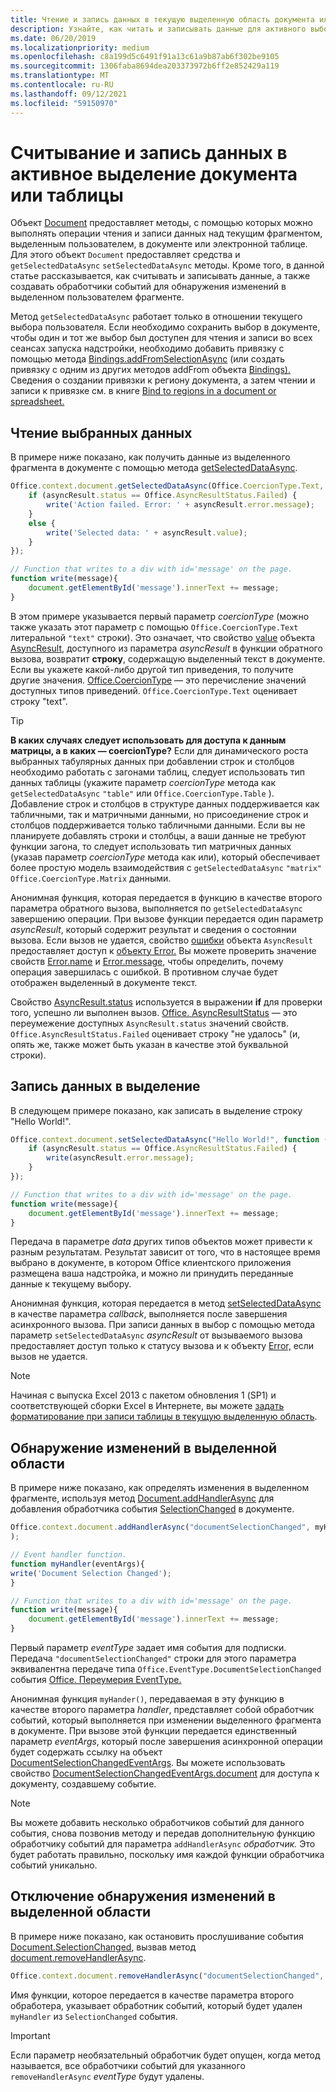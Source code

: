 ```yaml
---
title: Чтение и запись данных в текущую выделенную область документа или электронной таблицы
description: Узнайте, как читать и записывать данные для активного выбора в документе Word или Excel таблице.
ms.date: 06/20/2019
ms.localizationpriority: medium
ms.openlocfilehash: c8a199d5c6491f91a13c61a9b87ab6f302be9105
ms.sourcegitcommit: 1306faba8694dea203373972b6ff2e852429a119
ms.translationtype: MT
ms.contentlocale: ru-RU
ms.lasthandoff: 09/12/2021
ms.locfileid: "59150970"
---
```

# <a name="read-and-write-data-to-the-active-selection-in-a-document-or-spreadsheet"></a>Считывание и запись данных в активное выделение документа или таблицы

Объект [Document](/javascript/api/office/office.document) предоставляет методы, с помощью которых можно выполнять операции чтения и записи данных над текущим фрагментом, выделенным пользователем, в документе или электронной таблице. Для этого объект `Document` предоставляет средства и `getSelectedDataAsync` `setSelectedDataAsync` методы. Кроме того, в данной статье рассказывается, как считывать и записывать данные, а также создавать обработчики событий для обнаружения изменений в выделенном пользователем фрагменте.

Метод `getSelectedDataAsync` работает только в отношении текущего выбора пользователя. Если необходимо сохранить выбор в документе, чтобы один и тот же выбор был доступен для чтения и записи во всех сеансах запуска надстройки, необходимо добавить привязку с помощью метода [Bindings.addFromSelectionAsync](/javascript/api/office/office.bindings#addFromSelectionAsync_bindingType__options__callback_) (или создать привязку с одним из других методов addFrom объекта [Bindings).](/javascript/api/office/office.bindings) Сведения о создании привязки к региону документа, а затем чтении и записи к привязке см. в книге [Bind to regions in a document or spreadsheet.](bind-to-regions-in-a-document-or-spreadsheet.md)


## <a name="read-selected-data"></a>Чтение выбранных данных


В примере ниже показано, как получить данные из выделенного фрагмента в документе с помощью метода [getSelectedDataAsync](/javascript/api/office/office.document#getSelectedDataAsync_coercionType__options__callback_).


```js
Office.context.document.getSelectedDataAsync(Office.CoercionType.Text, function (asyncResult) {
    if (asyncResult.status == Office.AsyncResultStatus.Failed) {
        write('Action failed. Error: ' + asyncResult.error.message);
    }
    else {
        write('Selected data: ' + asyncResult.value);
    }
});

// Function that writes to a div with id='message' on the page.
function write(message){
    document.getElementById('message').innerText += message; 
}
```

В этом примере указывается первый параметр  _coercionType_ (можно также указать этот параметр с помощью `Office.CoercionType.Text` литеральной `"text"` строки). Это означает, что свойство [value](/javascript/api/office/office.asyncresult#status) объекта [AsyncResult](/javascript/api/office/office.asyncresult), доступного из параметра _asyncResult_ в функции обратного вызова, возвратит **строку**, содержащую выделенный текст в документе. Если вы укажете какой-либо другой тип приведения, то получите другие значения. [Office.CoercionType](/javascript/api/office/office.coerciontype) — это перечисление значений доступных типов приведений. `Office.CoercionType.Text` оценивает строку "text".


> [!TIP]
> **В каких случаях следует использовать для доступа к данным матрицы, а в каких — coercionType?** Если для динамического роста выбранных табулярных данных при добавлении строк и столбцов необходимо работать с загонами таблиц, следует использовать тип данных таблицы (укажите параметр _coercionType_ метода как `getSelectedDataAsync` `"table"` или `Office.CoercionType.Table` ). Добавление строк и столбцов в структуре данных поддерживается как табличными, так и матричными данными, но присоединение строк и столбцов поддерживается только табличными данными. Если вы не планируете добавлять строки и столбцы, а ваши данные не требуют функции загона, то следует использовать тип матричных данных (указав параметр  _coercionType_ метода как или), который обеспечивает более простую модель взаимодействия с `getSelectedDataAsync` `"matrix"` `Office.CoercionType.Matrix` данными.

Анонимная функция, которая передается  в функцию в качестве второго параметра обратного вызова, выполняется по `getSelectedDataAsync` завершению операции. При вызове функции передается один параметр _asyncResult_, который содержит результат и сведения о состоянии вызова. Если вызов не удается, свойство [ошибки](/javascript/api/office/office.asyncresult#error) объекта `AsyncResult` предоставляет доступ к [объекту Error.](/javascript/api/office/office.error) Вы можете проверить значение свойств [Error.name](/javascript/api/office/office.error#name) и [Error.message](/javascript/api/office/office.error#message), чтобы определить, почему операция завершилась с ошибкой. В противном случае будет отображен выделенный в документе текст.

Свойство [AsyncResult.status](/javascript/api/office/office.asyncresult#error) используется в выражении **if** для проверки того, успешно ли выполнен вызов. [Office. AsyncResultStatus](/javascript/api/office/office.asyncresult#status) — это переумежение доступных `AsyncResult.status` значений свойств. `Office.AsyncResultStatus.Failed` оценивает строку "не удалось" (и, опять же, также может быть указан в качестве этой буквальной строки).


## <a name="write-data-to-the-selection"></a>Запись данных в выделение


В следующем примере показано, как записать в выделение строку "Hello World!".


```js
Office.context.document.setSelectedDataAsync("Hello World!", function (asyncResult) {
    if (asyncResult.status == Office.AsyncResultStatus.Failed) {
        write(asyncResult.error.message);
    }
});

// Function that writes to a div with id='message' on the page.
function write(message){
    document.getElementById('message').innerText += message;
}
```

Передача в параметре _data_ других типов объектов может привести к разным результатам. Результат зависит от того, что в настоящее время выбрано в документе, в котором Office клиентского приложения размещена ваша надстройка, и можно ли принудить переданные данные к текущему выбору.

Анонимная функция, которая передается в метод [setSelectedDataAsync](/javascript/api/office/office.document#setSelectedDataAsync_data__options__callback_) в качестве параметра _callback_, выполняется после завершения асинхронного вызова. При записи данных в выбор с помощью метода параметр `setSelectedDataAsync` _asyncResult_ от вызываемого вызова предоставляет доступ только к статусу вызова и к объекту [Error,](/javascript/api/office/office.error) если вызов не удается.

> [!NOTE]
> Начиная с выпуска Excel 2013 с пакетом обновления 1 (SP1) и соответствующей сборки Excel в Интернете, вы можете [задать форматирование при записи таблицы в текущую выделенную область](../excel/excel-add-ins-tables.md).


## <a name="detect-changes-in-the-selection"></a>Обнаружение изменений в выделенной области


В примере ниже показано, как определять изменения в выделенном фрагменте, используя метод [Document.addHandlerAsync](/javascript/api/office/office.document#addHandlerAsync_eventType__handler__options__callback_) для добавления обработчика события [SelectionChanged](/javascript/api/office/office.documentselectionchangedeventargs) в документе.


```js
Office.context.document.addHandlerAsync("documentSelectionChanged", myHandler, function(result){}
);

// Event handler function.
function myHandler(eventArgs){
write('Document Selection Changed');
}

// Function that writes to a div with id='message' on the page.
function write(message){
    document.getElementById('message').innerText += message;
}
```

Первый параметр _eventType_ задает имя события для подписки. Передача `"documentSelectionChanged"` строки для этого параметра эквивалентна передаче типа `Office.EventType.DocumentSelectionChanged` события [Office. Переумерия EventType.](/javascript/api/office/office.eventtype)

Анонимная функция `myHander()`, передаваемая в эту функцию в качестве второго параметра _handler_, представляет собой обработчик событий, который выполняется при изменении выделенного фрагмента в документе. При вызове этой функции передается единственный параметр _eventArgs_, который после завершения асинхронной операции будет содержать ссылку на объект [DocumentSelectionChangedEventArgs](/javascript/api/office/office.documentselectionchangedeventargs). Вы можете использовать свойство [DocumentSelectionChangedEventArgs.document](/javascript/api/office/office.documentselectionchangedeventargs#document) для доступа к документу, создавшему событие.


> [!NOTE]
> Вы можете добавить несколько обработчиков событий для данного события, снова позвонив методу и передав дополнительную функцию обработчику событий для параметра `addHandlerAsync` _обработчик._ Это будет работать правильно, поскольку имя каждой функции обработчика событий уникально.


## <a name="stop-detecting-changes-in-the-selection"></a>Отключение обнаружения изменений в выделенной области


В примере ниже показано, как остановить прослушивание события [Document.SelectionChanged](/javascript/api/office/office.documentselectionchangedeventargs), вызвав метод [document.removeHandlerAsync](/javascript/api/office/office.document#removeHandlerAsync_eventType__options__callback_).


```js
Office.context.document.removeHandlerAsync("documentSelectionChanged", {handler:myHandler}, function(result){});
```

Имя функции, которое передается в качестве параметра второго обработера, указывает обработник событий, который будет удален `myHandler` из  `SelectionChanged` события.


> [!IMPORTANT]
> Если параметр  необязательный обработчик будет опущен, когда метод называется, все обработчики событий для указанного `removeHandlerAsync` _eventType_ будут удалены.
